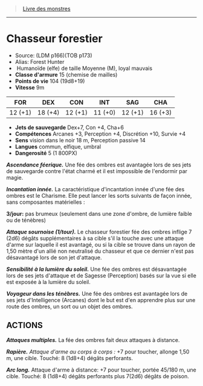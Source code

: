 ﻿> [Livre des monstres](tome_of_beasts.md)

---

# Chasseur forestier

- Source: (LDM p166)(TOB p173)
- Alias: Forest Hunter
-  Humanoïde (elfe) de taille Moyenne (M), loyal mauvais
- **Classe d'armure** 15 (chemise de mailles)
- **Points de vie** 104 (19d8+19)
- **Vitesse** 9m

|FOR|DEX|CON|INT|SAG|CHA|
|---|---|---|---|---|---|
|12 (+1)|18 (+4)|12 (+1)|11 (+0)|12 (+1)|16 (+3)|

- **Jets de sauvegarde** Dex+7, Con +4, Cha+6
- **Compétences** Arcanes +3, Perception +4, Discrétion +10, Survie +4
- **Sens** vision dans le noir 18 m, Perception passive 14
- **Langues** commun, elfique, umbral
- **Dangerosité** 5 (1 800PX)

**_Ascendance féerique._** Une fée des ombres est avantagée lors de ses jets de sauvegarde contre l'état charmé et il est impossible de l'endormir par magie.

**_Incantation innée._** La caractéristique d'incantation innée d'une fée des ombres est le Charisme. Elle peut lancer les sorts suivants de façon innée, sans composantes matérielles :

**3/jour:** pas brumeux (seulement dans une zone d'ombre, de lumière faible ou de ténèbres)

**_Attaque sournoise (1/tour)._** Le chasseur forestier fée des ombres inflige 7 (2d6) dégâts supplémentaires à sa cible s'il la touche avec une attaque d'arme sur laquelle il est avantagé, ou si la cible se trouve dans un rayon de 1,50 mètre d'un allié non neutralisé du chasseur et que ce dernier n'est pas désavantagé lors de son jet d'attaque.

**_Sensibilité à la lumière du soleil._** Une fée des ombres est désavantagée lors de ses jets d'attaque et de Sagesse (Perception) basés sur la vue si elle est exposée à la lumière du soleil.

**_Voyageur dans les ténèbres._** Une fée des ombres est avantagée lors de ses jets d'Intelligence (Arcanes) dont le but est d'en apprendre plus sur une route des ombres, un sort ou un objet des ombres.

## ACTIONS

**_Attaques multiples._** La fée des ombres fait deux attaques à distance.

**_Rapière._** _Attaque d'arme au corps à corps :_ +7 pour toucher, allonge 1,50 m, une cible. Touché: 8 (1d8+4) dégâts perforants.

**_Arc long._** Attaque d'arme à distance: +7 pour toucher, portée 45/180 m, une cible. Touché: 8 (1d8+4) dégâts perforants plus 7(2d6) dégâts de poison.


